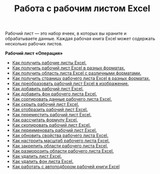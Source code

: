 ﻿---
title: Работа с рабочим листом Excel
second_title: Aspose.Cells Cloud Documen
linktitle: Рабочий лист
type: docs
url: /ru/worksheets/
aliases: [/working-with-worksheets/]
keywords: Working with worksheet on an Excel workbook
description: Aspose.Cells Cloud REST API поддерживает работу с рабочим листом в рабочей книге Excel. SDK поддерживает различные языки разработки. Они включают Android, C#, Go, Java, NodeJS, Perl, PHP, Python, Ruby и Swift
weight: 100
kwords: Excel, Office Облако, REST API, Электронная таблица, PDF, CSV, Json, Markdown, Работа с рабочим листом Excel.
---
Рабочий лист — это набор ячеек, в которых вы храните и обрабатываете данные. Каждая рабочая книга Excel может содержать несколько рабочих листов.

**Рабочий лист «Операция»**

- [Как получить рабочие листы Excel.](/cells/ru/worksheets/get-all/)
- [Как получить рабочий лист Excel в разных форматах.](/cells/ru/worksheets/get/)
- [Как получить область листа Excel с различными форматами.](/cells/ru/worksheets/area-to-different-formats/)
- [Как получить страницу рабочего листа Excel в разных форматах.](/cells/ru/get-worksheet-for-page-index/)
- [Как преобразовать рабочий лист Excel в изображение.](/cells/ru/worksheets/to-image/)
- [Как добавить рабочий лист Excel.](/cells/ru/worksheets/add/)
- [Как добавить фон рабочего листа Excel.](/cells/ru/worksheets/background/add/)
- [Как сортировать данные рабочего листа Excel.](/cells/ru/worksheets/sort-data/)
- [Как скрыть рабочий лист Excel.](/cells/ru/worksheets/hide/)
- [Как отобразить рабочий лист Excel.](/cells/ru/worksheets/unhide/)
- [Как переместить рабочий лист Excel.](/cells/ru/worksheets/move/)
- [Как рассчитать формулу Excel.](/cells/ru/worksheets/calculate-formula/)
- [Как скопировать рабочий лист Excel.](/cells/ru/worksheets/copy/)
- [Как переименовать рабочий лист Excel.](/cells/ru/worksheets/rename/)
- [Как обновить свойства рабочего листа Excel.](/cells/ru/worksheets/update-properties/)
- [Как настроить масштаб рабочего листа Excel.](/cells/ru/worksheets/zoom/)
- [Как закрепить области рабочего листа Excel.](/cells/ru/worksheets/freeze-panes/)
- [Как разморозить области рабочего листа Excel.](/cells/ru/worksheets/unfreeze-panes/)
- [Как удалить лист Excel.](/cells/ru/worksheets/delete/)
- [Как удалить фон листа Excel.](/cells/ru/worksheets/background/delete/)
- [Как работать с автоподбором рабочей книги Excel](/cells/ru/worksheets/autofit/)
